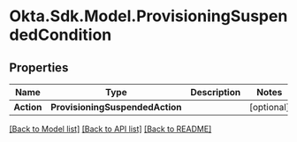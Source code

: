 # Okta.Sdk.Model.ProvisioningSuspendedCondition

## Properties

Name | Type | Description | Notes
------------ | ------------- | ------------- | -------------
**Action** | **ProvisioningSuspendedAction** |  | [optional] 

[[Back to Model list]](../README.md#documentation-for-models) [[Back to API list]](../README.md#documentation-for-api-endpoints) [[Back to README]](../README.md)

